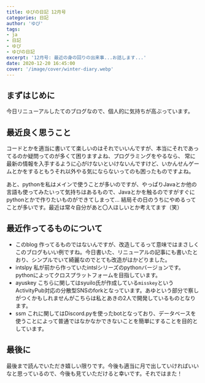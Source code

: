 ```yaml
---
title: ゆぴの日記 12月号
categories: 日記
author: 'ゆぴ'
tags:
- ja
- 日記
- ゆぴ
- ゆぴの日記
excerpt: '12月号: 最近の身の回りの出来事...お話します...'
date: 2020-12-20 16:45:00
cover: '/image/cover/winter-diary.webp'
---
```


## まずはじめに

今日リニューアルしたてのブログなので、個人的に気持ちが高ぶっています。

## 最近良く思うこと

コードとかを適当に書いてて楽しいのはそれでいいんですが、本当にそれであってるのか疑問ってのが多くて困りますよね、プログラミングをやるなら、
常に最新の情報を入手するように心がけないといけないんですけど、いかんせんゲームとかをするともうそれ以外やる気にならないってのも困ったものですよね。

あと、pythonを私はメインで使うことが多いのですが、やっぱりJavaとか他の言語も使ってみたいって気持ちはあるもので、Javaとかを触るのですがすぐにpythonとかで作りたいものができてしまって...
結局その日のうちにやめるってことが多いです。最近は常々自分があと〇人ほしいとか考えてます（笑）

## 最近作ってるものについて

- このblog 
  作ってるものではないんですが、改造してるって意味ではまさしくこのブログもいい例ですね。今日書いた、リニューアルの記事にも書いたとおり、シンプルでいて綺麗なのでとても改造がはかどりました。
- intslpy
  私が前から作っていたintslシリーズのpythonバージョンです。pythonによってクロスプラットフォームを目指しています。
- ayuskey
  こちらに関してはsyuilo氏が作成している`misskey`というActivityPub対応の分散型SNSのforkとなっています。あゆという部分で察しがつくかもしれませんがこちらは私とあきの2人で開発しているものとなります。
- ssm
  これに関してはDiscord.pyを使ったbotとなっており、データベースを使うことによって普通ではなかなかできないことを簡単にすることを目的としています。

## 最後に

最後まで読んでいただき嬉しい限りです。今後も適当に月で出していければいいなと思っているので、今後も見ていただけると幸いです。それではまた！
